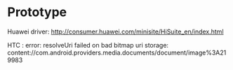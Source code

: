 # Prototype

Huawei driver:
  http://consumer.huawei.com/minisite/HiSuite_en/index.html

HTC : 
  error:  resolveUri failed on bad bitmap uri
  storage:  content://com.android.providers.media.documents/document/image%3A219983
